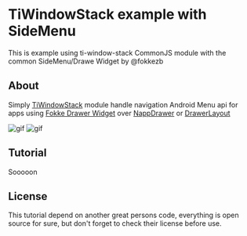 # TiWindowStack example with SideMenu
This is example using ti-window-stack CommonJS module with the common SideMenu/Drawe Widget by @fokkezb

## About
Simply [TiWindowStack](http://gitt.io/component/ti-window-stack) module handle navigation Android Menu api for apps using [Fokke Drawer Widget](http://gitt.io/component/nl.fokkezb.drawer) over [NappDrawer](http://gitt.io/component/dk.napp.drawer) or [DrawerLayout](https://github.com/manumaticx/Ti.DrawerLayout)

![gif](https://raw.githubusercontent.com/hazemkhaled/SideMenu-with-NavigationWindow-for-Titanium/master/screens/iphone.gif) ![gif](https://raw.githubusercontent.com/hazemkhaled/SideMenu-with-NavigationWindow-for-Titanium/master/screens/android.gif)

## Tutorial
Sooooon

## License
This tutorial depend on another great persons code, everything is open source for sure, but don't forget to check their license before use.
